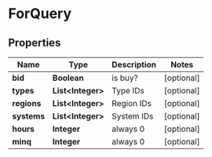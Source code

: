 
# ForQuery

## Properties
Name | Type | Description | Notes
------------ | ------------- | ------------- | -------------
**bid** | **Boolean** | is buy? |  [optional]
**types** | **List&lt;Integer&gt;** | Type IDs |  [optional]
**regions** | **List&lt;Integer&gt;** | Region IDs |  [optional]
**systems** | **List&lt;Integer&gt;** | System IDs |  [optional]
**hours** | **Integer** | always 0 |  [optional]
**minq** | **Integer** | always 0 |  [optional]



